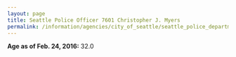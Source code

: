 ```yaml
---
layout: page
title: Seattle Police Officer 7601 Christopher J. Myers
permalink: /information/agencies/city_of_seattle/seattle_police_department/copbook/7601/
---
```


**Age as of Feb. 24, 2016:** 32.0
